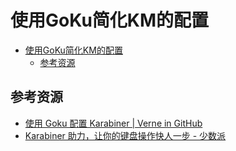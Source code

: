 # 使用GoKu简化KM的配置

<!--ts-->
* [使用GoKu简化KM的配置](#使用goku简化km的配置)
   * [参考资源](#参考资源)

<!-- Created by https://github.com/ekalinin/github-markdown-toc -->
<!-- Added by: runner, at: Tue Jul 12 06:54:58 UTC 2022 -->

<!--te-->

## 参考资源

- [使用 Goku 配置 Karabiner | Verne in GitHub](https://einverne.github.io/post/2020/08/use-goku-config-karabiner.html)
- [Karabiner 助力，让你的键盘操作快人一步 - 少数派](https://web.archive.org/web/20220624043538/https://sspai.com/post/73827)